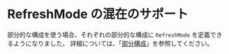 # RefreshMode の混在のサポート

部分的な構成を使う場合、それぞれの部分的な構成に `RefreshMode` を定義できるようになりました。 詳細については、「[部分構成](https://msdn.microsoft.com/powershell/dsc/partialconfigs)」を参照してください。



<!--HONumber=Oct16_HO1-->


